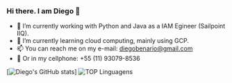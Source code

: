 ### Hi there. I am Diego 👋


- 🔭 I’m currently working with Python and Java as a IAM Egineer (Sailpoint IIQ).
- 🌱 I’m currently learning cloud computing, mainly using GCP.
- 📫 You can reach me on my e-mail: diegobenario@gmail.com
- 📱 Or in my cellphone: +55 (11) 93079-8536

[![Diego's GitHub stats](https://github-readme-stats.vercel.app/api?username=diego-a-romero)]
![TOP Linguagens](https://github-readme-stats.vercel.app/api/top-langs/?username=diego-a-romero&layout=compact&theme=dracula)

